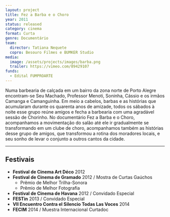 ```yaml
---
layout: project
title: Fez a Barba e o Choro
year: 2011
status: released
category: cinema
format: Curta
genre: Documentário
team:
  director: Tatiana Nequete
  copro: Besouro Filmes e BUMKER Studio
media:
  image: /assets/projects/images/barba.png
  trailer: https://vimeo.com/89429107
funds:
  - Edital FUMPROARTE
---
```


Numa barbearia de calçada em um bairro da zona norte de Porto Alegre encontram-se Seu Machado, Professor Menoti, Soninha, Cássio e os irmãos Camanga e Camanguinha. Em meio a cabelos, barbas e as histórias que acumularam durante os quarenta anos de amizade, todos os sábados à noite esse grupo reúne amigos e fecha a barbearia com uma agradável sessão de Chorinho. No documentário Fez a Barba e o Choro, acompanhamos a movimentação do salão até ele ir gradualmente se transformando em um clube de choro, acompanhamos também as histórias desse grupo de amigos, que transformou a rotina dos moradores locais, e seu sonho de levar o conjunto a outros cantos da cidade.

---

## Festivais

* **Festival de Cinema Art Déco** 2012
* **Festival de Cinema de Gramado** 2012 / Mostra de Curtas Gaúchos
  * Prêmio de Melhor Trilha-Sonora
  * Prêmio de Melhor Fotografia
* **Festival de Cinema de Havana** 2012 / Convidado Especial
* **FESTin** 2013 / Convidado Especial
* **VII Encuentro Contra el Silencio Todas Las Voces** 2014
* **FECIM** 2014 / Muestra Internacional Curtadoc
